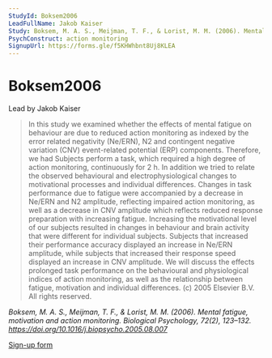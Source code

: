 ```yaml
---
StudyId: Boksem2006
LeadFullName: Jakob Kaiser
Study: Boksem, M. A. S., Meijman, T. F., & Lorist, M. M. (2006). Mental fatigue, motivation and action monitoring. Biological Psychology, 72(2), 123–132. https://doi.org/10.1016/j.biopsycho.2005.08.007
PsychConstruct: action monitoring
SignupUrl: https://forms.gle/f5KHWhbnt8Uj8KLEA
---
```


# Boksem2006

Lead by Jakob Kaiser

> In this study we examined whether the effects of mental fatigue on behaviour are due to reduced action monitoring as indexed by the error related negativity (Ne/ERN), N2 and contingent negative variation (CNV) event-related potential (ERP) components. Therefore, we had Subjects perform a task, which required a high degree of action monitoring, continuously for 2 h. In addition we tried to relate the observed behavioural and electrophysiological changes to motivational processes and individual differences. Changes in task performance due to fatigue were accompanied by a decrease in Ne/ERN and N2 amplitude, reflecting impaired action monitoring, as well as a decrease in CNV amplitude which reflects reduced response preparation with increasing fatigue. Increasing the motivational level of our subjects resulted in changes in behaviour and brain activity that were different for individual subjects. Subjects that increased their performance accuracy displayed an increase in Ne/ERN amplitude, while subjects that increased their response speed displayed an increase in CNV amplitude. We will discuss the effects prolonged task performance on the behavioural and physiological indices of action monitoring, as well as the relationship between fatigue, motivation and individual differences. (c) 2005 Elsevier B.V. All rights reserved.

<i>Boksem, M. A. S., Meijman, T. F., & Lorist, M. M. (2006). Mental fatigue, motivation and action monitoring. Biological Psychology, 72(2), 123–132. https://doi.org/10.1016/j.biopsycho.2005.08.007</i>

[Sign-up form](https://forms.gle/f5KHWhbnt8Uj8KLEA)